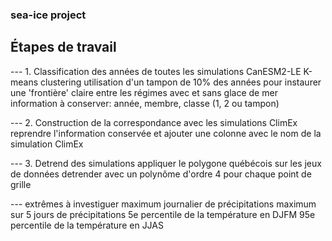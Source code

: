 ### sea-ice project ###

## Étapes de travail
--- 1. Classification des années de toutes les simulations CanESM2-LE
K-means clustering
utilisation d'un tampon de 10% des années pour instaurer une 'frontière' claire entre les régimes avec et sans glace de mer
information à conserver: année, membre, classe (1, 2 ou tampon)

--- 2. Construction de la correspondance avec les simulations ClimEx
reprendre l'information conservée et ajouter une colonne avec le nom de la simulation ClimEx

--- 3. Detrend des simulations
appliquer le polygone québécois sur les jeux de données
detrender avec un polynôme d'ordre 4 pour chaque point de grille

--- extrêmes à investiguer
maximum journalier de précipitations
maximum sur 5 jours de précipitations
5e percentile de la température en DJFM
95e percentile de la température en JJAS
